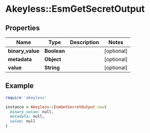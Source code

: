 # Akeyless::EsmGetSecretOutput

## Properties

| Name | Type | Description | Notes |
| ---- | ---- | ----------- | ----- |
| **binary_value** | **Boolean** |  | [optional] |
| **metadata** | **Object** |  | [optional] |
| **value** | **String** |  | [optional] |

## Example

```ruby
require 'akeyless'

instance = Akeyless::EsmGetSecretOutput.new(
  binary_value: null,
  metadata: null,
  value: null
)
```

